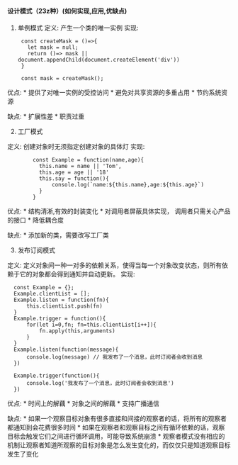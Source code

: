 #### 设计模式（23z种）(如何实现,应用,优缺点)

1. 单例模式
定义: 产生一个类的唯一实例
实现: 
        
        const createMask = ()=>{
          let mask = null;
          return ()=> mask || document.appendChild(document.createElement('div'))
        }
        
        const mask = createMask();
      
优点:
    * 提供了对唯一实例的受控访问
    * 避免对共享资源的多重占用
    * 节约系统资源

缺点:
    * 扩展性差
    * 职责过重


2. 工厂模式

定义: 创建对象时无须指定创建对象的具体灯
实现:
```   
        const Example = function(name,age){
          this.name = name || 'Tom',
          this.age = age || '18'
          this.say = function(){
              console.log(`name:${this.name},age:${this.age}`)
          }
        }
```
优点:
    * 结构清淅,有效的封装变化 
    * 对调用者屏蔽具体实现， 调用者只需关心产品的接口
    * 降低耦合度

缺点:
    * 添加新的类，需要改写工厂类


3. 发布订阅模式

定义: 定义对象间一种一对多的依赖关系，使得当每一个对象改变状态，则所有依赖于它的对象都会得到通知并自动更新。
实现: 

      const Example = {};
      Example.clientList = [];
      Example.listen = function(fn){
          this.clientList.push(fn)
      }
      Example.trigger = function(){
          for(let i=0,fn; fn=this.clientList[i++]){
              fn.apply(this,arguments)
          }
      }    
      Example.listen(function(message){
          console.log(message) // 我发布了一个消息，此时订阅者会收到消息
      })  
    
      Example.trigger(function(){
          console.log('我发布了一个消息，此时订阅者会收到消息')
      })
优点:
    * 时间上的解藕 
    * 对象之间的解藕
    * 支持广播通信


缺点:
    * 如果一个观察目标对象有很多直接和间接的观察者的话，将所有的观察者都通知到会花费很多时间
    * 如果在观察者和观察目标之间有循环依赖的话，观察目标会触发它们之间进行循环调用，可能导致系统崩溃
    * 观察者模式没有相应的机制让观察者知道所观察的目标对象是怎么发生变化的，而仅仅只是知道观察目标发生了变化